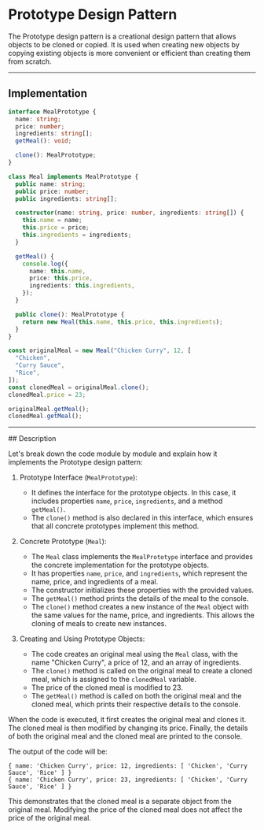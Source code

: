 # Prototype Design Pattern

The Prototype design pattern is a creational design pattern that allows objects to be cloned or copied. It is used when creating new objects by copying existing objects is more convenient or efficient than creating them from scratch.

<hr>

## Implementation

```typescript
interface MealPrototype {
  name: string;
  price: number;
  ingredients: string[];
  getMeal(): void;

  clone(): MealPrototype;
}

class Meal implements MealPrototype {
  public name: string;
  public price: number;
  public ingredients: string[];

  constructor(name: string, price: number, ingredients: string[]) {
    this.name = name;
    this.price = price;
    this.ingredients = ingredients;
  }

  getMeal() {
    console.log({
      name: this.name,
      price: this.price,
      ingredients: this.ingredients,
    });
  }

  public clone(): MealPrototype {
    return new Meal(this.name, this.price, this.ingredients);
  }
}

const originalMeal = new Meal("Chicken Curry", 12, [
  "Chicken",
  "Curry Sauce",
  "Rice",
]);
const clonedMeal = originalMeal.clone();
clonedMeal.price = 23;

originalMeal.getMeal();
clonedMeal.getMeal();
```

<hr>

## Description

Let's break down the code module by module and explain how it implements the Prototype design pattern:

1. Prototype Interface (`MealPrototype`):

   - It defines the interface for the prototype objects. In this case, it includes properties `name`, `price`, `ingredients`, and a method `getMeal()`.
   - The `clone()` method is also declared in this interface, which ensures that all concrete prototypes implement this method.

2. Concrete Prototype (`Meal`):

   - The `Meal` class implements the `MealPrototype` interface and provides the concrete implementation for the prototype objects.
   - It has properties `name`, `price`, and `ingredients`, which represent the name, price, and ingredients of a meal.
   - The constructor initializes these properties with the provided values.
   - The `getMeal()` method prints the details of the meal to the console.
   - The `clone()` method creates a new instance of the `Meal` object with the same values for the name, price, and ingredients. This allows the cloning of meals to create new instances.

3. Creating and Using Prototype Objects:
   - The code creates an original meal using the `Meal` class, with the name "Chicken Curry", a price of 12, and an array of ingredients.
   - The `clone()` method is called on the original meal to create a cloned meal, which is assigned to the `clonedMeal` variable.
   - The price of the cloned meal is modified to 23.
   - The `getMeal()` method is called on both the original meal and the cloned meal, which prints their respective details to the console.

When the code is executed, it first creates the original meal and clones it. The cloned meal is then modified by changing its price. Finally, the details of both the original meal and the cloned meal are printed to the console.

The output of the code will be:

```
{ name: 'Chicken Curry', price: 12, ingredients: [ 'Chicken', 'Curry Sauce', 'Rice' ] }
{ name: 'Chicken Curry', price: 23, ingredients: [ 'Chicken', 'Curry Sauce', 'Rice' ] }
```

This demonstrates that the cloned meal is a separate object from the original meal. Modifying the price of the cloned meal does not affect the price of the original meal.
